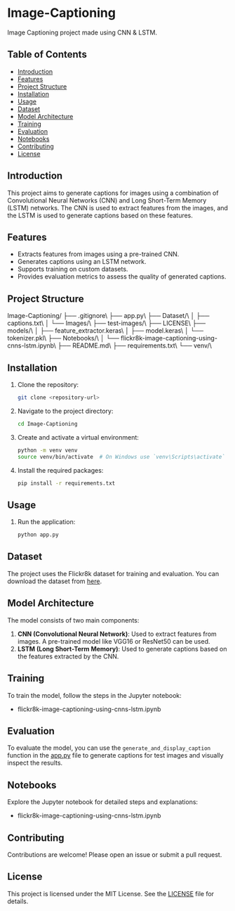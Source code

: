 # Image-Captioning

Image Captioning project made using CNN & LSTM.

## Table of Contents
- [Introduction](#introduction)
- [Features](#features)
- [Project Structure](#project-structure)
- [Installation](#installation)
- [Usage](#usage)
- [Dataset](#dataset)
- [Model Architecture](#model-architecture)
- [Training](#training)
- [Evaluation](#evaluation)
- [Notebooks](#notebooks)
- [Contributing](#contributing)
- [License](#license)

## Introduction
This project aims to generate captions for images using a combination of Convolutional Neural Networks (CNN) and Long Short-Term Memory (LSTM) networks. The CNN is used to extract features from the images, and the LSTM is used to generate captions based on these features.

## Features
- Extracts features from images using a pre-trained CNN.
- Generates captions using an LSTM network.
- Supports training on custom datasets.
- Provides evaluation metrics to assess the quality of generated captions.

## Project Structure
Image-Captioning/ 
├── .gitignore\ 
├── app.py\ 
├── Dataset/\ 
│ ├── captions.txt\ 
│ └── Images/\ 
├── test-images/\ 
├── LICENSE\ 
├── models/\ 
│ ├── feature_extractor.keras\ 
│ ├── model.keras\ 
│ └── tokenizer.pkl\ 
├── Notebooks/\ 
│ └── flickr8k-image-captioning-using-cnns-lstm.ipynb\ 
├── README.md\ 
├── requirements.txt\ 
└── venv/\

## Installation

1. Clone the repository:
    ```sh
    git clone <repository-url>
    ```
2. Navigate to the project directory:
    ```sh
    cd Image-Captioning
    ```
3. Create and activate a virtual environment:
    ```sh
    python -m venv venv
    source venv/bin/activate  # On Windows use `venv\Scripts\activate`
    ```
4. Install the required packages:
    ```sh
    pip install -r requirements.txt
    ```

## Usage

1. Run the application:
    ```sh
    python app.py
    ```

## Dataset
The project uses the Flickr8k dataset for training and evaluation. You can download the dataset from [here](https://www.kaggle.com/datasets/adityajn105/flickr8k).

## Model Architecture
The model consists of two main components:
1. **CNN (Convolutional Neural Network)**: Used to extract features from images. A pre-trained model like VGG16 or ResNet50 can be used.
2. **LSTM (Long Short-Term Memory)**: Used to generate captions based on the features extracted by the CNN.

## Training
To train the model, follow the steps in the Jupyter notebook:
- flickr8k-image-captioning-using-cnns-lstm.ipynb

## Evaluation
To evaluate the model, you can use the `generate_and_display_caption` function in the [app.py](http://_vscodecontentref_/4) file to generate captions for test images and visually inspect the results.

## Notebooks
Explore the Jupyter notebook for detailed steps and explanations:
- flickr8k-image-captioning-using-cnns-lstm.ipynb

## Contributing
Contributions are welcome! Please open an issue or submit a pull request.

## License
This project is licensed under the MIT License. See the [LICENSE](http://_vscodecontentref_/5) file for details.